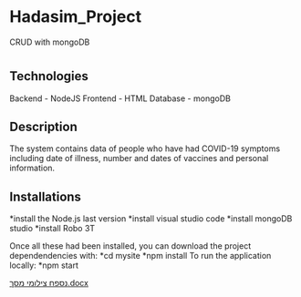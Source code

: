 # Hadasim_Project
CRUD with mongoDB
# <COVID-19>
## Technologies
Backend - NodeJS
Frontend - HTML
Database - mongoDB
## Description
The system contains data of people who have had COVID-19 symptoms including date of illness, number and dates of vaccines and personal information.

## Installations
*install the Node.js last version
*install visual studio code
*install mongoDB studio
*install Robo 3T

Once all these had been installed, you can download the project dependendencies with:
*cd mysite
*npm install
To run the application locally:
*npm start

[נספח צילומי מסך.docx](https://github.com/adashken/Hadasim_Project/files/9846964/default.docx)
